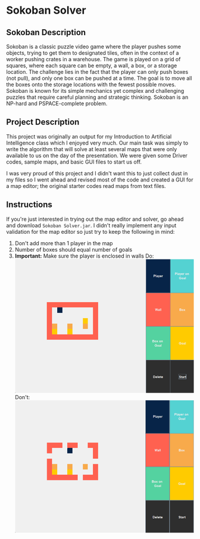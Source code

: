 # Sokoban Solver

## Sokoban Description
Sokoban is a classic puzzle video game where the player pushes some objects, trying to get them to designated tiles, often in the context of a worker pushing crates in a warehouse. The game is played on a grid of squares, where each square can be empty, a wall, a box, or a storage location. The challenge lies in the fact that the player can only push boxes (not pull), and only one box can be pushed at a time. The goal is to move all the boxes onto the storage locations with the fewest possible moves. Sokoban is known for its simple mechanics yet complex and challenging puzzles that require careful planning and strategic thinking. Sokoban is an NP-hard and PSPACE-complete problem.

## Project Description
This project was originally an output for my Introduction to Artificial Intelligence class which I enjoyed very much. Our main task was simply to write the algorithm that will solve at least several maps that were only available to us on the day of the presentation. We were given some Driver codes, sample maps, and basic GUI files to start us off. 

I was very proud of this project and I didn't want this to just collect dust in my files so I went ahead and revised most of the code and created a GUI for a map editor; the original starter codes read maps from text files.

## Instructions
If you're just interested in trying out the map editor and solver, go ahead and download `Sokoban Solver.jar`. I didn't really implement any input validation for the map editor so just try to keep the following in mind:

1. Don't add more than 1 player in the map
2. Number of boxes should equal number of goals
3. **Important:** Make sure the player is enclosed in walls
Do:
  ![Map fully enclosed](md_assets/do.png)
Don't:
  ![Map not fully enclosed](md_assets/dont.png)
